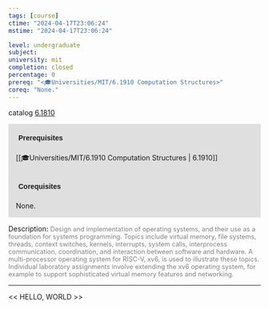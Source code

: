 ```yaml
---
tags: [course]
ctime: "2024-04-17T23:06:24"
mstime: "2024-04-17T23:06:24"

level: undergraduate
subject: 
university: mit
completion: closed
percentage: 0
prereq: "<🎓Universities/MIT/6.1910 Computation Structures>"
coreq: "None."
---
```


catalog [6.1810](http://student.mit.edu/catalog/m6a.html#6.1810)

<span style="display: block; padding: 15px; background-color: rgb(100, 100, 100, 0.2);"><font id="m_prereq3328_0" style="display: block; font-family: Arial, sans-serif; font-weight: bold; padding: 5px">Prerequisites</font><br><span id="prereq3328_0">[[🎓Universities/MIT/6.1910 Computation Structures | 6.1910]]</span></span>
<span style="display: block; padding: 15px; background-color: rgb(100, 100, 100, 0.2);"><font id="m_coreq3328_0" style="display: block; font-family: Arial, sans-serif; font-weight: bold; padding: 5px">Corequisites</font><br><span id="coreq3328_0">None.</span></span>

<font style="">Description:</font>
<font style="color: grey; font-size: 0.8rem;">Design and implementation of operating systems, and their use as a foundation for systems programming. Topics include virtual memory, file systems, threads, context switches, kernels, interrupts, system calls, interprocess communication, coordination, and interaction between software and hardware. A multi-processor operating system for RISC-V, xv6, is used to illustrate these topics. Individual laboratory assignments involve extending the xv6 operating system, for example to support sophisticated virtual memory features and networking.</font>



---

<< HELLO, WORLD >>
